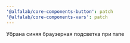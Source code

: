 ```yaml
---
'@alfalab/core-components-button': patch
'@alfalab/core-components-vars': patch
---
```


Убрана синяя браузерная подсветка при тапе
